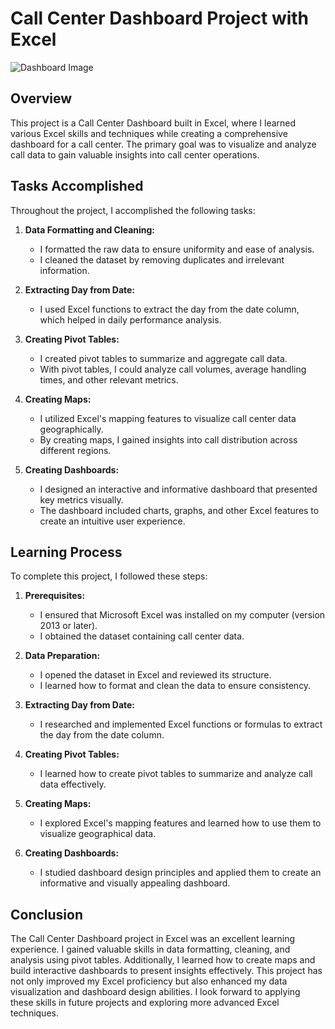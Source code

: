 # Call Center Dashboard Project with Excel

![Dashboard Image](https://github.com/nashaat29/Call-Center-Dashboard/assets/138555343/7e57124c-9de5-414c-a439-bfd733556abe)

## Overview

This project is a Call Center Dashboard built in Excel, where I learned various Excel skills and techniques while creating a comprehensive dashboard for a call center. The primary goal was to visualize and analyze call data to gain valuable insights into call center operations.

## Tasks Accomplished

Throughout the project, I accomplished the following tasks:

1. **Data Formatting and Cleaning:**
   - I formatted the raw data to ensure uniformity and ease of analysis.
   - I cleaned the dataset by removing duplicates and irrelevant information.

2. **Extracting Day from Date:**
   - I used Excel functions to extract the day from the date column, which helped in daily performance analysis.

3. **Creating Pivot Tables:**
   - I created pivot tables to summarize and aggregate call data.
   - With pivot tables, I could analyze call volumes, average handling times, and other relevant metrics.

4. **Creating Maps:**
   - I utilized Excel's mapping features to visualize call center data geographically.
   - By creating maps, I gained insights into call distribution across different regions.

5. **Creating Dashboards:**
   - I designed an interactive and informative dashboard that presented key metrics visually.
   - The dashboard included charts, graphs, and other Excel features to create an intuitive user experience.

## Learning Process

To complete this project, I followed these steps:

1. **Prerequisites:**
   - I ensured that Microsoft Excel was installed on my computer (version 2013 or later).
   - I obtained the dataset containing call center data.

2. **Data Preparation:**
   - I opened the dataset in Excel and reviewed its structure.
   - I learned how to format and clean the data to ensure consistency.

3. **Extracting Day from Date:**
   - I researched and implemented Excel functions or formulas to extract the day from the date column.

4. **Creating Pivot Tables:**
   - I learned how to create pivot tables to summarize and analyze call data effectively.

5. **Creating Maps:**
   - I explored Excel's mapping features and learned how to use them to visualize geographical data.

6. **Creating Dashboards:**
   - I studied dashboard design principles and applied them to create an informative and visually appealing dashboard.

## Conclusion

The Call Center Dashboard project in Excel was an excellent learning experience. I gained valuable skills in data formatting, cleaning, and analysis using pivot tables. Additionally, I learned how to create maps and build interactive dashboards to present insights effectively.
This project has not only improved my Excel proficiency but also enhanced my data visualization and dashboard design abilities. I look forward to applying these skills in future projects and exploring more advanced Excel techniques.
